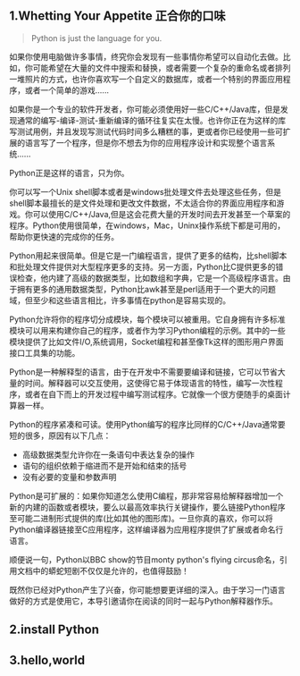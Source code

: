 ## 1.Whetting Your Appetite 正合你的口味
> Python is just the language for you.

如果你使用电脑做许多事情，终究你会发现有一些事情你希望可以自动化去做。比如，你可能希望在大量的文件中搜索和替换，或者需要一个复杂的重命名或者排列一堆照片的方式，也许你喜欢写一个自定义的数据库，或者一个特别的界面应用程序，或者一个简单的游戏......  

如果你是一个专业的软件开发者，你可能必须使用好一些C/C++/Java库，但是发现通常的编写-编译-测试-重新编译的循环往复实在太慢。也许你正在为这样的库写测试用例，并且发现写测试代码时间多么糟糕的事，更或者你已经使用一些可扩展的语言写了一个程序，但是你不想去为你的应用程序设计和实现整个语言系统......  

Python正是这样的语言，只为你。   

你可以写一个Unix shell脚本或者是windows批处理文件去处理这些任务，但是shell脚本最擅长的是文件处理和更改文件数据，不太适合你的界面应用程序和游戏。你可以使用C/C++/Java,但是这会花费大量的开发时间去开发甚至一个草案的程序。Python使用很简单，在windows，Mac，Uninx操作系统下都是可用的，帮助你更快速的完成你的任务。  

Python用起来很简单。但是它是一门编程语言，提供了更多的结构，比shell脚本和批处理文件提供对大型程序更多的支持。另一方面，Python比C提供更多的错误检查，他内建了高级的数据类型，比如数组和字典，它是一个高级程序语言。由于拥有更多的通用数据类型，Python比awk甚至是perl适用于一个更大的问题域，但至少和这些语言相比，许多事情在python是容易实现的。  

Python允许将你的程序切分成模块，每个模块可以被重用。它自身拥有许多标准模块可以用来构建你自己的程序，或者作为学习Python编程的示例。其中的一些模块提供了比如文件I/O,系统调用，Socket编程和甚至像Tk这样的图形用户界面接口工具集的功能。  

Python是一种解释型的语言，由于在开发中不需要要编译和链接，它可以节省大量的时间。解释器可以交互使用，这使得它易于体现语言的特性，编写一次性程序，或者在自下而上的开发过程中编写测试程序。它就像一个很方便随手的桌面计算器一样。  

Python的程序紧凑和可读。使用Python编写的程序比同样的C/C++/Java通常要短的很多，原因有以下几点：  
* 高级数据类型允许你在一条语句中表达复杂的操作  
* 语句的组织依赖于缩进而不是开始和结束的括号  
* 没有必要的变量和参数声明 

Python是可扩展的：如果你知道怎么使用C编程，那非常容易给解释器增加一个新的内建的函数或者模块，要么以最高效率执行关键操作，要么链接Python程序至可能二进制形式提供的库(比如其他的图形库)。一旦你真的喜欢，你可以将Python编译器链接至C应用程序，这样编译器为应用程序提供了扩展或者命名行语言。  

顺便说一句，Python以BBC show的节目monty python's flying circus命名，引用文档中的蟒蛇短剧不仅仅是允许的，也值得鼓励！  

既然你已经对Python产生了兴奋，你可能想要更详细的深入。由于学习一门语言做好的方式是使用它，本导引邀请你在阅读的同时一起与Python解释器作乐。  

## 2.install Python
## 3.hello,world

## 
